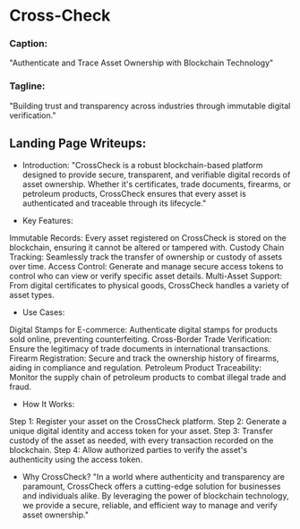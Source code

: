 # Cross-Check

### Caption:
"Authenticate and Trace Asset Ownership with Blockchain Technology"

### Tagline:
"Building trust and transparency across industries through immutable digital verification."

## Landing Page Writeups:
- Introduction:
"CrossCheck is a robust blockchain-based platform designed to provide secure, transparent, and verifiable digital records of asset ownership. Whether it's certificates, trade documents, firearms, or petroleum products, CrossCheck ensures that every asset is authenticated and traceable through its lifecycle."

- Key Features:

Immutable Records: Every asset registered on CrossCheck is stored on the blockchain, ensuring it cannot be altered or tampered with.
Custody Chain Tracking: Seamlessly track the transfer of ownership or custody of assets over time.
Access Control: Generate and manage secure access tokens to control who can view or verify specific asset details.
Multi-Asset Support: From digital certificates to physical goods, CrossCheck handles a variety of asset types.

- Use Cases:

Digital Stamps for E-commerce: Authenticate digital stamps for products sold online, preventing counterfeiting.
Cross-Border Trade Verification: Ensure the legitimacy of trade documents in international transactions.
Firearm Registration: Secure and track the ownership history of firearms, aiding in compliance and regulation.
Petroleum Product Traceability: Monitor the supply chain of petroleum products to combat illegal trade and fraud.

- How It Works:

Step 1: Register your asset on the CrossCheck platform.
Step 2: Generate a unique digital identity and access token for your asset.
Step 3: Transfer custody of the asset as needed, with every transaction recorded on the blockchain.
Step 4: Allow authorized parties to verify the asset's authenticity using the access token.

- Why CrossCheck? "In a world where authenticity and transparency are paramount, CrossCheck offers a cutting-edge solution for businesses and individuals alike. By leveraging the power of blockchain technology, we provide a secure, reliable, and efficient way to manage and verify asset ownership."